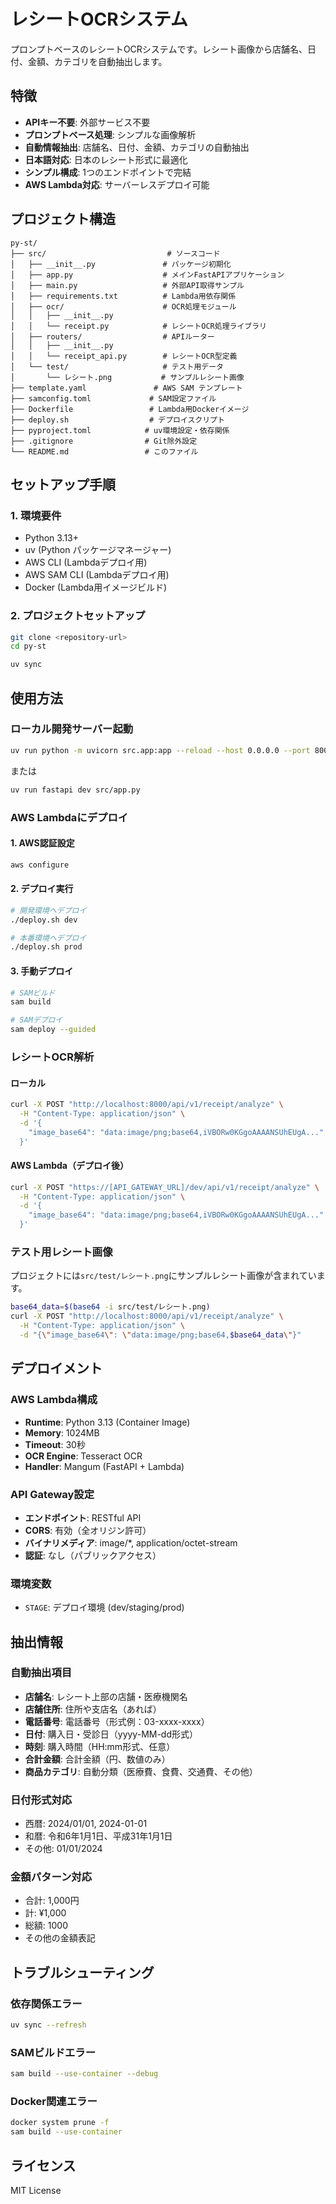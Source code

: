 # レシートOCRシステム

プロンプトベースのレシートOCRシステムです。レシート画像から店舗名、日付、金額、カテゴリを自動抽出します。

## 特徴

- **APIキー不要**: 外部サービス不要
- **プロンプトベース処理**: シンプルな画像解析
- **自動情報抽出**: 店舗名、日付、金額、カテゴリの自動抽出
- **日本語対応**: 日本のレシート形式に最適化
- **シンプル構成**: 1つのエンドポイントで完結
- **AWS Lambda対応**: サーバーレスデプロイ可能

## プロジェクト構造

```
py-st/
├── src/                           # ソースコード
│   ├── __init__.py               # パッケージ初期化
│   ├── app.py                    # メインFastAPIアプリケーション
│   ├── main.py                   # 外部API取得サンプル
│   ├── requirements.txt          # Lambda用依存関係
│   ├── ocr/                      # OCR処理モジュール
│   │   ├── __init__.py
│   │   └── receipt.py            # レシートOCR処理ライブラリ
│   ├── routers/                  # APIルーター
│   │   ├── __init__.py
│   │   └── receipt_api.py        # レシートOCR型定義
│   └── test/                     # テスト用データ
│       └── レシート.png           # サンプルレシート画像
├── template.yaml               # AWS SAM テンプレート
├── samconfig.toml             # SAM設定ファイル
├── Dockerfile                 # Lambda用Dockerイメージ
├── deploy.sh                  # デプロイスクリプト
├── pyproject.toml            # uv環境設定・依存関係
├── .gitignore                # Git除外設定
└── README.md                 # このファイル
```

## セットアップ手順

### 1. 環境要件

- Python 3.13+
- uv (Python パッケージマネージャー)
- AWS CLI (Lambdaデプロイ用)
- AWS SAM CLI (Lambdaデプロイ用)
- Docker (Lambda用イメージビルド)

### 2. プロジェクトセットアップ

```bash
git clone <repository-url>
cd py-st

uv sync
```

## 使用方法

### ローカル開発サーバー起動

```bash
uv run python -m uvicorn src.app:app --reload --host 0.0.0.0 --port 8000
```

または

```bash
uv run fastapi dev src/app.py
```

### AWS Lambdaにデプロイ

#### 1. AWS認証設定

```bash
aws configure
```

#### 2. デプロイ実行

```bash
# 開発環境へデプロイ
./deploy.sh dev

# 本番環境へデプロイ
./deploy.sh prod
```

#### 3. 手動デプロイ

```bash
# SAMビルド
sam build

# SAMデプロイ
sam deploy --guided
```

### レシートOCR解析

#### ローカル

```bash
curl -X POST "http://localhost:8000/api/v1/receipt/analyze" \
  -H "Content-Type: application/json" \
  -d '{
    "image_base64": "data:image/png;base64,iVBORw0KGgoAAAANSUhEUgA..."
  }'
```

#### AWS Lambda（デプロイ後）

```bash
curl -X POST "https://[API_GATEWAY_URL]/dev/api/v1/receipt/analyze" \
  -H "Content-Type: application/json" \
  -d '{
    "image_base64": "data:image/png;base64,iVBORw0KGgoAAAANSUhEUgA..."
  }'
```

### テスト用レシート画像

プロジェクトには`src/test/レシート.png`にサンプルレシート画像が含まれています。

```bash
base64_data=$(base64 -i src/test/レシート.png)
curl -X POST "http://localhost:8000/api/v1/receipt/analyze" \
  -H "Content-Type: application/json" \
  -d "{\"image_base64\": \"data:image/png;base64,$base64_data\"}"
```

## デプロイメント

### AWS Lambda構成

- **Runtime**: Python 3.13 (Container Image)
- **Memory**: 1024MB
- **Timeout**: 30秒
- **OCR Engine**: Tesseract OCR
- **Handler**: Mangum (FastAPI + Lambda)

### API Gateway設定

- **エンドポイント**: RESTful API
- **CORS**: 有効（全オリジン許可）
- **バイナリメディア**: image/*, application/octet-stream
- **認証**: なし（パブリックアクセス）

### 環境変数

- `STAGE`: デプロイ環境 (dev/staging/prod)

## 抽出情報

### 自動抽出項目

- **店舗名**: レシート上部の店舗・医療機関名
- **店舗住所**: 住所や支店名（あれば）
- **電話番号**: 電話番号（形式例：03-xxxx-xxxx）
- **日付**: 購入日・受診日（yyyy-MM-dd形式）
- **時刻**: 購入時間（HH:mm形式、任意）
- **合計金額**: 合計金額（円、数値のみ）
- **商品カテゴリ**: 自動分類（医療費、食費、交通費、その他）

### 日付形式対応

- 西暦: 2024/01/01, 2024-01-01
- 和暦: 令和6年1月1日、平成31年1月1日
- その他: 01/01/2024

### 金額パターン対応

- 合計: 1,000円
- 計: ¥1,000
- 総額: 1000
- その他の金額表記

## トラブルシューティング

### 依存関係エラー

```bash
uv sync --refresh
```

### SAMビルドエラー

```bash
sam build --use-container --debug
```

### Docker関連エラー

```bash
docker system prune -f
sam build --use-container
```

## ライセンス

MIT License